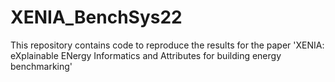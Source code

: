 # XENIA_BenchSys22
This repository contains code to reproduce the results for the paper 'XENIA: eXplainable ENergy Informatics and Attributes for building energy benchmarking'
